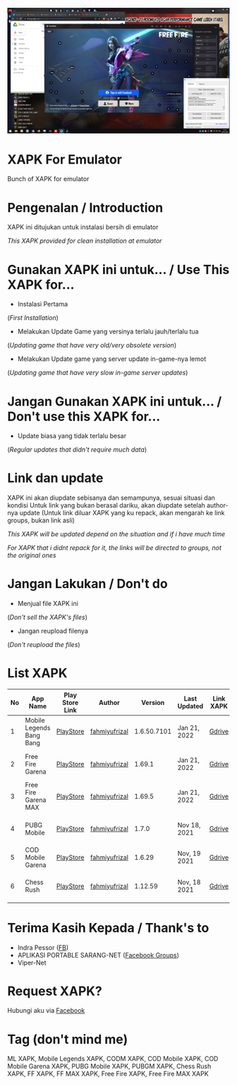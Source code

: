 [![Screenshot-1.png](https://raw.githubusercontent.com/fahmiyufrizal/xapk/main/Screenshot%20(1).png)]( )
# XAPK For Emulator
Bunch of XAPK for emulator

# Pengenalan / Introduction
XAPK ini ditujukan untuk instalasi bersih di emulator

_This XAPK provided for clean installation at emulator_

# Gunakan XAPK ini untuk... / Use This XAPK for...
- Instalasi Pertama 

(_First Installation_)

- Melakukan Update Game yang versinya terlalu jauh/terlalu tua 

(_Updating game that have very old/very obsolete version_)

- Melakukan Update game yang server update in-game-nya lemot 

(_Updating game that have very slow in-game server updates_)

# Jangan Gunakan XAPK ini untuk... / Don't use this XAPK for...
- Update biasa yang tidak terlalu besar 

(_Regular updates that didn't require much data_)

# Link dan update
XAPK ini akan diupdate sebisanya dan semampunya, sesuai situasi dan kondisi
Untuk link yang bukan berasal dariku, akan diupdate setelah author-nya update
(Untuk link diluar XAPK yang ku repack, akan mengarah ke link groups, bukan link asli)

_This XAPK will be updated depend on the situation and if i have much time_

_For XAPK that i didnt repack for it, the links will be directed to groups, not the original ones_

# Jangan Lakukan / Don't do
- Menjual file XAPK ini 

(_Don't sell the XAPK's files_)

- Jangan reupload filenya 

(_Don't reupload the files_)

# List XAPK

| No      | App Name           | Play Store Link  | Author | Version | Last Updated | Link XAPK | Tested at |
| ------- |--------------------| -----------------|--------|---------|--------------|-----------|-----------|
| 1     | Mobile Legends Bang Bang | [PlayStore](https://play.google.com/store/apps/details?id=com.mobile.legends) | [fahmiyufrizal](https://fb.com/xbe24) | 1.6.50.7101 | Jan 21, 2022 | [Gdrive](https://bit.ly/35cYsOl) | Gameloop 4.4 & Gameloop 7.1 |
| 2     | Free Fire Garena | [PlayStore](https://play.google.com/store/apps/details?id=com.dts.freefireth) | [fahmiyufrizal](https://www.facebook.com/xbe24) | 1.69.1 | Jan 21, 2022 | [Gdrive](https://bit.ly/3rDOFsk) | Gameloop 4.4, Bluestacks 5 7.1 |
| 3     | Free Fire Garena MAX | [PlayStore](https://play.google.com/store/apps/details?id=com.dts.freefiremax) | [fahmiyufrizal](https://www.facebook.com/xbe24) | 1.69.5 | Jan 21, 2022 | [Gdrive](https://bit.ly/3rL10ef) | Gameloop 4.4,  Bluestacks 5 7.1 |
| 4     | PUBG Mobile | [PlayStore](https://play.google.com/store/apps/details?id=com.tencent.ig) | [fahmiyufrizal](https://fb.com/xbe24) | 1.7.0 | Nov 18, 2021 | [Gdrive](https://bit.ly/2YXmiuK) | Gameloop 4.4, Bluestacks 5 7.1 |
| 5     | COD Mobile Garena | [PlayStore](https://play.google.com/store/apps/details?id=com.garena.game.codm) | [fahmiyufrizal](https://fb.com/xbe24) | 1.6.29 | Nov, 19 2021 | [Gdrive](https://bit.ly/3107iwJ) | Untested |
| 6     | Chess Rush | [PlayStore](https://play.google.com/store/apps/details?id=com.tencent.godgame) | [fahmiyufrizal](https://fb.com/xbe24) | 1.12.59 | Nov, 18 2021 | [Gdrive](https://bit.ly/3qPK4Ew) | Gameloop 4.4, Bluestacks 5 7.1 |

# Terima Kasih Kepada / Thank's to
- Indra Pessor ([FB](https://www.facebook.com/pessor))
- APLIKASI PORTABLE SARANG-NET ([Facebook Groups](https://www.facebook.com/groups/sarangnet))
- Viper-Net

# Request XAPK?
Hubungi aku via [Facebook](https://fb.com/xbe24)

# Tag (don't mind me)
ML XAPK, Mobile Legends XAPK, CODM XAPK, COD Mobile XAPK, COD Mobile Garena XAPK, PUBG Mobile XAPK, PUBGM XAPK, Chess Rush XAPK, FF XAPK, FF MAX XAPK, Free Fire XAPK, Free Fire MAX XAPK
